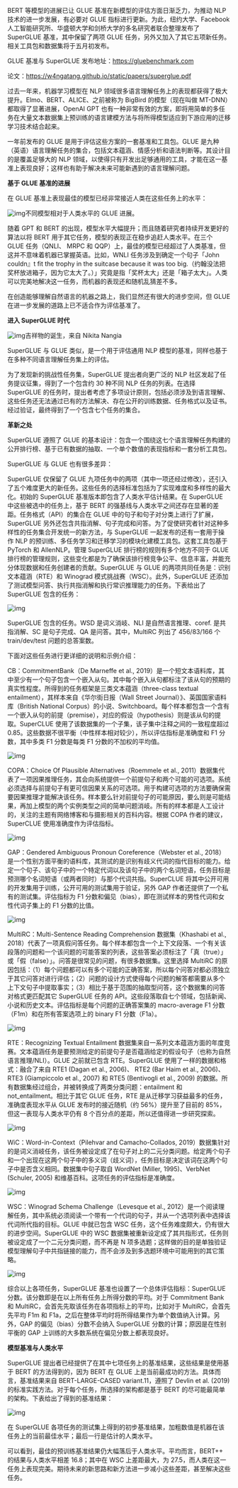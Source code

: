 BERT 等模型的进展已让 GLUE 基准在新模型的评估方面日渐乏力，为推动 NLP 技术的进一步发展，有必要对 GLUE 指标进行更新。为此，纽约大学、Facebook 人工智能研究所、华盛顿大学和剑桥大学的多名研究者联合整理发布了 SuperGLUE 基准，其中保留了两项 GLUE 任务，另外又加入了其它五项新任务。相关工具包和数据集将于五月初发布。

GLUE 基准与 SuperGLUE 发布地址：https://gluebenchmark.com

论文：https://w4ngatang.github.io/static/papers/superglue.pdf

过去一年来，机器学习模型在 NLP 领域很多语言理解任务上的表现都获得了极大提升。Elmo、BERT、ALICE、之前被称为 BigBird 的模型（现在叫做 MT-DNN）都取得了显著进展，OpenAI GPT 也有一种非常有效的方案，即将用简单的多任务在大量文本数据集上预训练的语言建模方法与将所得模型适应到下游应用的迁移学习技术结合起来。

一年前发布的 GLUE 是用于评估这些方案的一套基准和工具包。GLUE 是九种（英语）语言理解任务的集合，包括文本蕴涵、情感分析和语法判断等。其设计目的是覆盖足够大的 NLP 领域，以使得只有开发出足够通用的工具，才能在这一基准上表现良好；这样也有助于解决未来可能新遇到的语言理解问题。

**基于 GLUE 基准的进展**

在 GLUE 基准上表现最佳的模型已经非常接近人类在这些任务上的水平：

![img](imgs/00e93901213fb80e2c1a95fd9f42922ab838946d.jpeg)不同模型相对于人类水平的 GLUE 进展。

随着 GPT 和 BERT 的出现，模型水平大幅提升；而且随着研究者持续开发更好的算法以将 BERT 用于其它任务，模型的表现正在稳步追赶人类水平。在三个 GLUE 任务（QNLI、 MRPC 和 QQP）上，最佳的模型已经超过了人类基准，但这并不意味着机器已掌握英语。比如，WNLI 任务涉及到确定一个句子「John couldn』t fit the trophy in the suitcase because it was too big.（约翰没法把奖杯放进箱子，因为它太大了。）」究竟是指「奖杯太大」还是「箱子太大」。人类可以完美地解决这一任务，而机器的表现还和随机乱猜差不多。

在创造能够理解自然语言的机器之路上，我们显然还有很大的进步空间，但 GLUE 在进一步发展的道路上已不适合作为评估基准了。

**进入 SuperGLUE 时代**

![img](imgs/00e93901213fb80ee853d18d9f42922ab8389406.jpeg)吉祥物的诞生，来自 Nikita Nangia

SuperGLUE 与 GLUE 类似，是一个用于评估通用 NLP 模型的基准，同样也基于在多种不同语言理解任务集上的评估。

为了发现新的挑战性任务集，SuperGLUE 提出者向更广泛的 NLP 社区发起了任务提议征集，得到了一个包含约 30 种不同 NLP 任务的列表。在选择 SuperGLUE 的任务时，提出者考虑了多项设计原则，包括必须涉及到语言理解、这些任务还无法通过已有的方法解决、存在公开的训练数据、任务格式以及证书。经过验证，最终得到了一个包含七个任务的集合。

**革新之处**

SuperGLUE 遵照了 GLUE 的基本设计：包含一个围绕这七个语言理解任务构建的公开排行榜、基于已有数据的抽取、一个单个数值的表现指标和一套分析工具包。

SuperGLUE 与 GLUE 也有很多差异：

SuperGLUE 仅保留了 GLUE 九项任务中的两项（其中一项还经过修改），还引入了五个难度更大的新任务。这些任务的选择标准包括为了实现难度和多样性的最大化。初始的 SuperGLUE 基准版本即包含了人类水平估计结果。在 SuperGLUE 中这些被选中的任务上，基于 BERT 的强基线与人类水平之间还存在显著的差距。任务格式（API）的集合在 GLUE 中的句子和句子对分类上进行了扩展，SuperGLUE 另外还包含共指消解、句子完成和问答。为了促使研究者针对这种多样性的任务集合开发统一的新方法，与 SuperGLUE 一起发布的还有一套用于操作 NLP 的预训练、多任务学习和迁移学习的模块化建模工具包。这套工具包基于 PyTorch 和 AllenNLP。管理 SuperGLUE 排行榜的规则有多个地方不同于 GLUE 排行榜的管理规则，这些变化都是为了确保该排行榜竞争公平、信息丰富，并能充分体现数据和任务创建者的贡献。SuperGLUE 与 GLUE 的两项共同任务是：识别文本蕴涵（RTE）和 Winograd 模式挑战赛（WSC）。此外，SuperGLUE 还添加了测试模型问答、执行共指消解和执行常识推理能力的任务。下表给出了 SuperGLUE 包含的任务：

![img](imgs/2934349b033b5bb5a99884249e40683db700bc31.jpeg)

SuperGLUE 包含的任务。WSD 是词义消岐、NLI 是自然语言推理、coref. 是共指消解、SC 是句子完成、QA 是问答。其中，MultiRC 列出了 456/83/166 个 train/dev/test 问题的总答案数。

下面对这些任务进行更详细的说明和示例介绍：

CB：CommitmentBank（De Marneffe et al., 2019）是一个短文本语料库，其中至少有一个句子包含一个嵌入从句。其中每个嵌入从句都标注了该从句的预期的真实性程度。所得到的任务框架是三类文本蕴涵（three-class textual entailment），其样本来自《华尔街日报（Wall Street Journal）》、英国国家语料库（British National Corpus）的小说、Switchboard。每个样本都包含一个含有一个嵌入从句的前提（premise），对应的假设（hypothesis）则是该从句的提取。SuperCLUE 使用了该数据集的一个子集，该子集中注释之间的一致程度超过 0.85。这些数据不很平衡（中性样本相对较少），所以评估指标是准确度和 F1 分数，其中多类 F1 分数是每类 F1 分数的不加权的平均值。

![img](imgs/314e251f95cad1c8ba0fffdad6adda0dc83d512a.jpeg)

COPA：Choice Of Plausible Alternatives（Roemmele et al., 2011）数据集代表了一项因果推理任务，其会向系统提供一个前提句子和两个可能的可选项。系统必须选择与前提句子有更可信因果关系的可选项。用于构建可选项的方法要确保需要因果推理才能解决该任务。样本要么针对前提句子的可能原因，要么则是可能结果，再加上模型的两个实例类型之间的简单问题消岐。所有的样本都是人工设计的，关注的主题有网络博客和与摄影相关的百科内容。根据 COPA 作者的建议，SuperCLUE 使用准确度作为评估指标。

![img](imgs/279759ee3d6d55fb7fb54181c4b1f24e21a4ddba.jpeg)

GAP：Gendered Ambiguous Pronoun Coreference（Webster et al., 2018）是一个性别方面平衡的语料库，其测试的是识别有歧义代词的指代目标的能力。给定一个句子、该句子中的一个特定代词以及该句子中的两个名词短语，任务目标是预测哪个名词短语（或两者同时）与那个代词共指。SuperCLUE 将其中公开可用的开发集用于训练，公开可用的测试集用于验证，另外 GAP 作者还提供了一个私有的测试集。评估指标为 F1 分数和偏见（bias），即在测试样本的男性代词和女性代词子集上的 F1 分数的比值。

![img](imgs/cefc1e178a82b901d0e0f50ada1e14733812efd6.jpeg)

MultiRC：Multi-Sentence Reading Comprehension 数据集（Khashabi et al., 2018）代表了一项真假问答任务。每个样本都包含一个上下文段落、一个有关该段落的问题和一个该问题的可能答案的列表，这些答案必须标注了「真（true）」或「假（false）」。问答是很常见的问题，有很多数据集。这里选择 MultiRC 的原因包括：（1）每个问题都可以有多个可能的正确答案，所以每个问答对都必须独立于其它问答对进行评估；（2）问题的设计方式使得每个问题的解答都需要从多个上下文句子中提取事实；（3）相比于基于范围的抽取型问答，这个数据集的问答对格式更匹配其它 SuperGLUE 任务的 API。这些段落取自七个领域，包括新闻、小说和历史文本。评估指标是每个问题的正确答案集的 macro-average F1 分数（F1m）和在所有答案选项上的 binary F1 分数（F1a）。

![img](imgs/a8773912b31bb05151267d579fe967b04bede0ec.jpeg)

RTE：Recognizing Textual Entailment 数据集来自一系列文本蕴涵方面的年度竞赛。文本蕴涵任务是要预测给定的前提句子是否蕴涵给定的假设句子（也称为自然语言推理/NLI）。GLUE 之前就已包含 RTE。SuperGLUE 使用了一样的数据和格式：融合了来自 RTE1 (Dagan et al., 2006)、 RTE2 (Bar Haim et al., 2006)、RTE3 (Giampiccolo et al., 2007) 和 RTE5 (Bentivogli et al., 2009) 的数据。所有数据集经过组合，并被转换成了两类分类问题：entailment 和 not_entailment。相比于其它 GLUE 任务，RTE 是从迁移学习获益最多的任务，准确度表现水平从 GLUE 发布时的接近随机（约 56%）提升至了目前的 85%，但这一表现与人类水平仍有 8 个百分点的差距，所以还值得进一步研究探索。

![img](imgs/b17eca8065380cd7566eab3808d710305882810f.jpeg)

WiC：Word-in-Context（Pilehvar and Camacho-Collados, 2019）数据集针对的是词义消岐任务，该任务被设定成了在句子对上的二元分类问题。给定两个句子和一个出现在这两个句子中的多义词（歧义词），任务目标是决定该词在这两个句子中是否含义相同。数据集中句子取自 WordNet (Miller, 1995)、VerbNet (Schuler, 2005) 和维基百科。这项任务的评估指标是准确度。

![img](imgs/4610b912c8fcc3cebe821bb73bd66b8cd53f2008.jpeg)

WSC：Winograd Schema Challenge（Levesque et al., 2012）是一个阅读理解任务，其中系统必须阅读一个带有一个代词的句子，并从一个选项列表中选择该代词所代指的目标。GLUE 中就已包含 WSC 任务，这个任务难度颇大，仍有很大的进步空间。SuperGLUE 中的 WSC 数据集被重新设定成了其共指形式，任务则被设定成了一个二元分类问题，而不再是 N 项多选题；这样做的目的是单独验证模型理解句子中共指链接的能力，而不会涉及到多选题环境中可能用到的其它策略。

![img](imgs/a2cc7cd98d1001e92b392250119dc6e855e797fb.jpeg)

综合以上各项任务，SuperGLUE 基准也设置了一个总体评估指标：SuperGLUE 分数。该分数即是在以上所有任务上所得分数的平均。对于 Commitment Bank 和 MultiRC，会首先先取该任务在各项指标上的平均，比如对于 MultiRC，会首先先平均 F1m 和 F1a，之后在整体平均时将所得结果作为单个数值纳入计算。另外，GAP 的偏见（bias）分数不会纳入 SuperGLUE 分数的计算；原因是在性别平衡的 GAP 上训练的大多数系统在偏见分数上都表现良好。

**模型基准与人类水平**

SuperGLUE 提出者已经提供了在其中七项任务上的基准结果，这些结果是使用基于 BERT 的方法得到的，因为 BERT 在 GLUE 上是当前最成功的方法。具体而言，基准结果来自 BERT-LARGE-CASED variant.11，遵照了 Devlin et al. (2019) 的标准实践方法。对于每个任务，所选择的架构都是基于 BERT 的尽可能最简单的架构。下表给出了得到的基准结果：

![img](imgs/8718367adab44aed69eee9641a8f3a05a08bfb22.jpeg)

在 SuperGLUE 各项任务的测试集上得到的初步基准结果，加粗数值是机器在该任务上的当前最佳水平；最后一行是估计的人类水平。

可以看到，最佳的预训练基准结果仍大幅落后于人类水平。平均而言，BERT++ 的结果与人类水平相差 16.8；其中在 WSC 上差距最大，为 27.5，而人类在这一任务上表现完美。期待未来的新思路和新方法进一步减小这些差距，甚至解决这些任务。